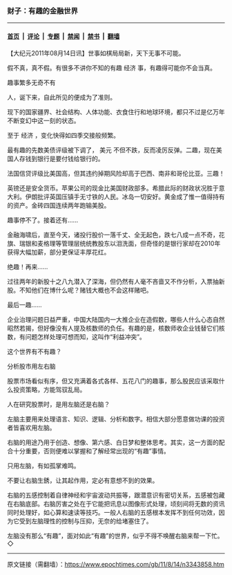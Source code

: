 ### 财子：有趣的金融世界

---

#### [首页](../../../..?n3343858) &nbsp;|&nbsp; [评论](../../../../../epoch-comment?n3343858) &nbsp;|&nbsp; [专题](../../../../../epoch-special?n3343858) &nbsp;|&nbsp; [禁闻](../../../../../epoch-news?n3343858) &nbsp;|&nbsp; [禁书](../../../../../books?n3343858) &nbsp;|&nbsp; [翻墙](https://github.com/gfw-breaker/nogfw/blob/master/README.md?n3343858)


<div class="post_content" id="artbody" itemprop="articleBody">
 <!-- article content begin -->
 <p>
  【大纪元2011年08月14日讯】世事如棋局局新，天下无事不可能。
 </p>
 <p>
  假不真，真不假。有很多不讲你不知的有趣
  <ok href="https://www.epochtimes.com/gb/tag/%E7%BB%8F%E6%B5%8E.html">
   经济
  </ok>
  事，有趣得可能你不会当真。
 </p>
 <p>
  趣事繁多无奇不有
 </p>
 <p>
  人，诞下来，自此所见的便成为了准则。
 </p>
 <p>
  现下的国家疆界、社会结构、人体功能、衣食住行和地球环境，都只不过是亿万年不断变幻中这一刻的状态。
 </p>
 <p>
  至于
  <ok href="https://www.epochtimes.com/gb/tag/%E7%BB%8F%E6%B5%8E.html">
   经济
  </ok>
  ，变化快得如四季交接般频繁。
 </p>
 <p>
  最有趣的先数美债评级被下调了，
  <ok href="https://www.epochtimes.com/gb/tag/%E7%BE%8E%E5%85%83.html">
   美元
  </ok>
  不但不跌，反而凌厉反弹。二趣，现在美国人存钱到银行是要付钱给银行的。
 </p>
 <p>
  法国信贷评级比美国高，但其违约掉期风险却高于巴西、南非和哥伦比亚。三趣！
 </p>
 <p>
  英镑还是安全货币。苹果公司的现金比美国财政部多。希腊此际的财政状况胜于意大利。伊朗批评英国压镇手无寸铁的人民。冰岛一切安好。黄金成了惟一值得持有的资产。金砖四国连续两年跑输美股。
 </p>
 <p>
  趣事停不了。接着还有……
 </p>
 <p>
  金融海啸后，直至今天，诸投行股价一落千丈、全无起色，跌七八成一点不奇，花旗、瑞银和麦格理等管理层统统教股东以泪洗面，但奇怪的是银行家却在2010年获得大幅加薪，部分更保证丰厚花红。
 </p>
 <p>
  绝趣！再来……
 </p>
 <p>
  过往两年的新股十之八九潜入了深海，但仍然有人毫不吝啬又不作分析，入票抽新股。不知他们在博什么呢？赌钱大概也不会这样赌吧。
 </p>
 <p>
  最后一趣……
 </p>
 <p>
  企业治理问题日益严重，中国大陆国内一大推企业在造假数，哪些人什么心态自然昭然若揭，但好像没有人提及核数师的负任。有趣的是，核数师收企业钱替它们核数，有问题怎样处理可想而知，这叫作“利益冲突”。
 </p>
 <p>
  这个世界有不有趣？
 </p>
 <p>
  分析股市用左右脑
 </p>
 <p>
  股票市场看似有序，但又充满着各式各样、五花八门的趣事，那么股民应该采取什么投资策略，方能驾驭乱局。
 </p>
 <p>
  人在研究股票时，是用左脑还是右脑？
 </p>
 <p>
  左脑主要用来处理语言、知识、逻辑、分析和数字。相信大部分愿意做功课的投资者皆喜欢用左脑。
 </p>
 <p>
  右脑的用途乃用于创造、想像、第六感、白日梦和整体思考。其实，这一方面的配合十分重要，否则便难以掌握和了解经常出现的“有趣”事情。
 </p>
 <p>
  只用左脑，有如孤掌难鸣。
 </p>
 <p>
  不要让右脑生銹，让其起作用，定必有意想不到的效果。
 </p>
 <p>
  右脑的五感控制着自律神经和宇宙波动共振等，跟潜意识有密切关系，五感被包藏在右脑底部。右脑厉害之处在于它能把讯息以图像形式处理，顷刻间将无数的资讯同时处理好，如心算和速读等技巧。一般人右脑的五感根本发挥不到任何功效，因为它受到左脑理性的控制与压抑，无奈的给堵塞住了。
 </p>
 <p>
  左脑没有那么“有趣”，面对如此“有趣”的世界，似乎不得不唤醒右脑来帮一下忙。◇
 </p>
 <!-- article content end -->
 <div id="below_article_ad">
 </div>
</div>


---

原文链接（需翻墙）：https://www.epochtimes.com/gb/11/8/14/n3343858.htm